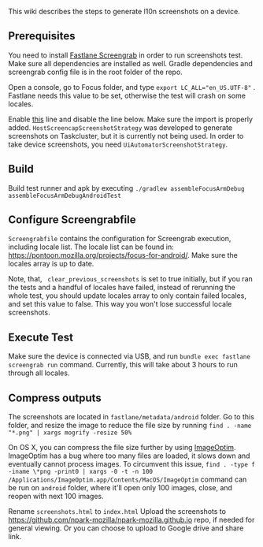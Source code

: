 This wiki describes the steps to generate l10n screenshots on a device.

## Prerequisites
You need to install [Fastlane Screengrab](https://docs.fastlane.tools/getting-started/android/screenshots/) in order to run screenshots test.  Make sure all dependencies are installed as well.  Gradle dependencies and screengrab config file is in the root folder of the repo.

Open a console, go to Focus folder, and type ```export LC_ALL="en_US.UTF-8"``` . Fastlane needs this value to be set, otherwise the test will crash on some locales.

Enable [this](https://github.com/mozilla-mobile/focus-android/blob/master/app/src/androidTest/java/org/mozilla/focus/screenshots/ScreenshotTest.java#L71) line and disable the line below. Make sure the import is properly added.  ```HostScreencapScreenshotStrategy``` was developed to generate screenshots on Taskcluster, but it is currently not being used. In order to take device screenshots, you need ```UiAutomatorScreenshotStrategy```.

## Build
Build test runner and apk by executing ```./gradlew assembleFocusArmDebug assembleFocusArmDebugAndroidTest```

## Configure Screengrabfile
```Screengrabfile``` contains the configuration for Screengrab execution, including locale list.  The locale list can be found in: https://pontoon.mozilla.org/projects/focus-for-android/. Make sure the locales array is up to date.

Note, that, ``` clear_previous_screenshots``` is set to true initially, but if you ran the tests and a handful of locales have failed, instead of rerunning the whole test, you should update locales array to only contain failed locales, and set this value to false.  This way you won't lose successful locale screenshots.

## Execute Test
Make sure the device is connected via USB, and run ```bundle exec fastlane screengrab run``` command.  Currently, this will take about 3 hours to run through all locales.

## Compress outputs
The screenshots are located in ```fastlane/metadata/android``` folder.  Go to this folder, and resize the image to reduce the file size by running ```find . -name "*.png" | xargs mogrify -resize 50%```

On OS X, you can compress the file size further by using [ImageOptim](https://imageoptim.com/mac).  ImageOptim has a bug where too many files are loaded, it slows down and eventually cannot process images.  To circumvent this issue, ```find . -type f -iname \*png -print0 | xargs -0 -t -n 100 /Applications/ImageOptim.app/Contents/MacOS/ImageOptim``` command can be run on ```android``` folder, where it'll open only 100 images, close, and reopen with next 100 images.

Rename ```screenshots.html``` to ```index.html```
Upload the screenshots to https://github.com/npark-mozilla/npark-mozilla.github.io repo, if needed for general viewing.  Or you can choose to upload to Google drive and share link.
